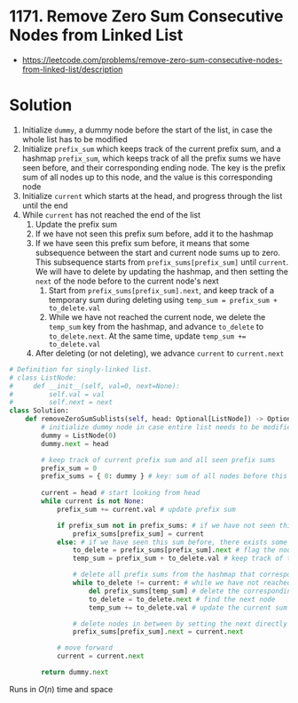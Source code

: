 # 1171. Remove Zero Sum Consecutive Nodes from Linked List

- https://leetcode.com/problems/remove-zero-sum-consecutive-nodes-from-linked-list/description

# Solution

1. Initialize `dummy`, a dummy node before the start of the list, in case the whole list has to be modified
2. Initialize `prefix_sum` which keeps track of the current prefix sum, and a hashmap `prefix_sum`, which keeps track of all the prefix sums we have seen before, and their corresponding ending node. The key is the prefix sum of all nodes up to this node, and the value is this corresponding node
3. Initialize `current` which starts at the head, and progress through the list until the end
4. While `current` has not reached the end of the list
   1. Update the prefix sum
   2. If we have not seen this prefix sum before, add it to the hashmap
   3. If we have seen this prefix sum before, it means that some subsequence between the start and current node sums up to zero. This subsequence starts from `prefix_sums[prefix_sum]` until `current`. We will have to delete by updating the hashmap, and then setting the `next` of the node before to the current node's next
      1. Start from `prefix_sums[prefix_sum].next`, and keep track of a temporary sum during deleting using `temp_sum = prefix_sum + to_delete.val`
      2. While we have not reached the current node, we delete the `temp_sum` key from the hashmap, and advance `to_delete` to `to_delete.next`. At the same time, update `temp_sum += to_delete.val`
   4. After deleting (or not deleting), we advance `current` to `current.next`

```py
# Definition for singly-linked list.
# class ListNode:
#     def __init__(self, val=0, next=None):
#         self.val = val
#         self.next = next
class Solution:
    def removeZeroSumSublists(self, head: Optional[ListNode]) -> Optional[ListNode]:
        # initialize dummy node in case entire list needs to be modified
        dummy = ListNode(0)
        dummy.next = head

        # keep track of current prefix sum and all seen prefix sums
        prefix_sum = 0
        prefix_sums = { 0: dummy } # key: sum of all nodes before this node, value: this node
        
        current = head # start looking from head
        while current is not None:
            prefix_sum += current.val # update prefix sum

            if prefix_sum not in prefix_sums: # if we have not seen this sum before, just update hash map
                prefix_sums[prefix_sum] = current 
            else: # if we have seen this sum before, there exists some subsequence that adds to 0
                to_delete = prefix_sums[prefix_sum].next # flag the node to delete
                temp_sum = prefix_sum + to_delete.val # keep track of the current sum during deleting

                # delete all prefix sums from the hashmap that correspond to nodes before the current node
                while to_delete != current: # while we have not reached the current node
                    del prefix_sums[temp_sum] # delete the corresponding node form hashmap
                    to_delete = to_delete.next # find the next node
                    temp_sum += to_delete.val # update the current sum during deleting

                # delete nodes in between by setting the next directly
                prefix_sums[prefix_sum].next = current.next

            # move forward
            current = current.next

        return dummy.next
```

Runs in $O(n)$ time and space

